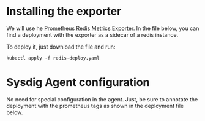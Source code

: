 # Installing the exporter
We will use he [Prometheus Redis Metrics Exporter](https://github.com/oliver006/redis_exporter).
In the file below, you can find a deployment with the exporter as a sidecar of a redis instance.

To deploy it, just download the file and run:
```
kubectl apply -f redis-deploy.yaml
```

# Sysdig Agent configuration
No need for special configuration in the agent.
Just, be sure to annotate the deployment with the prometheus tags as shown in the deployment file below.
